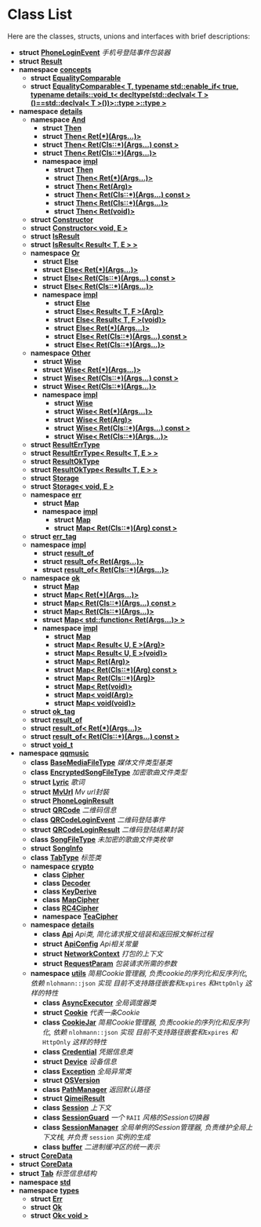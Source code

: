 
# Class List


Here are the classes, structs, unions and interfaces with brief descriptions:

* **struct** [**PhoneLoginEvent**](structPhoneLoginEvent.md) _手机号登陆事件包装器_ 
* **struct** [**Result**](structResult.md)     
* **namespace** [**concepts**](namespaceconcepts.md)     
    * **struct** [**EqualityComparable**](structconcepts_1_1EqualityComparable.md) 
    * **struct** [**EqualityComparable&lt; T, typename std::enable\_if&lt; true, typename details::void\_t&lt; decltype(std::declval&lt; T &gt;()==std::declval&lt; T &gt;())&gt;::type &gt;::type &gt;**](structconcepts_1_1EqualityComparable_3_01T_00_01typename_01std_1_1enable__if_3_01true_00_01typenb4b0200ec94bdc3bb35c4a1595f66806.md) 
* **namespace** [**details**](namespacedetails.md)     
    * **namespace** [**And**](namespacedetails_1_1And.md)     
        * **struct** [**Then**](structdetails_1_1And_1_1Then.md) 
        * **struct** [**Then&lt; Ret(\*)(Args...)&gt;**](structdetails_1_1And_1_1Then_3_01Ret_07_5_08_07Args_8_8_8_08_4.md) 
        * **struct** [**Then&lt; Ret(Cls::\*)(Args...) const &gt;**](structdetails_1_1And_1_1Then_3_01Ret_07Cls_1_1_5_08_07Args_8_8_8_08_01const_01_4.md) 
        * **struct** [**Then&lt; Ret(Cls::\*)(Args...)&gt;**](structdetails_1_1And_1_1Then_3_01Ret_07Cls_1_1_5_08_07Args_8_8_8_08_4.md) 
        * **namespace** [**impl**](namespacedetails_1_1And_1_1impl.md)     
            * **struct** [**Then**](structdetails_1_1And_1_1impl_1_1Then.md) 
            * **struct** [**Then&lt; Ret(\*)(Args...)&gt;**](structdetails_1_1And_1_1impl_1_1Then_3_01Ret_07_5_08_07Args_8_8_8_08_4.md) 
            * **struct** [**Then&lt; Ret(Arg)&gt;**](structdetails_1_1And_1_1impl_1_1Then_3_01Ret_07Arg_08_4.md)     
            * **struct** [**Then&lt; Ret(Cls::\*)(Args...) const &gt;**](structdetails_1_1And_1_1impl_1_1Then_3_01Ret_07Cls_1_1_5_08_07Args_8_8_8_08_01const_01_4.md) 
            * **struct** [**Then&lt; Ret(Cls::\*)(Args...)&gt;**](structdetails_1_1And_1_1impl_1_1Then_3_01Ret_07Cls_1_1_5_08_07Args_8_8_8_08_4.md) 
            * **struct** [**Then&lt; Ret(void)&gt;**](structdetails_1_1And_1_1impl_1_1Then_3_01Ret_07void_08_4.md)     
    * **struct** [**Constructor**](structdetails_1_1Constructor.md)     
    * **struct** [**Constructor&lt; void, E &gt;**](structdetails_1_1Constructor_3_01void_00_01E_01_4.md)     
    * **struct** [**IsResult**](structdetails_1_1IsResult.md) 
    * **struct** [**IsResult&lt; Result&lt; T, E &gt; &gt;**](structdetails_1_1IsResult_3_01Result_3_01T_00_01E_01_4_01_4.md) 
    * **namespace** [**Or**](namespacedetails_1_1Or.md)     
        * **struct** [**Else**](structdetails_1_1Or_1_1Else.md) 
        * **struct** [**Else&lt; Ret(\*)(Args...)&gt;**](structdetails_1_1Or_1_1Else_3_01Ret_07_5_08_07Args_8_8_8_08_4.md) 
        * **struct** [**Else&lt; Ret(Cls::\*)(Args...) const &gt;**](structdetails_1_1Or_1_1Else_3_01Ret_07Cls_1_1_5_08_07Args_8_8_8_08_01const_01_4.md) 
        * **struct** [**Else&lt; Ret(Cls::\*)(Args...)&gt;**](structdetails_1_1Or_1_1Else_3_01Ret_07Cls_1_1_5_08_07Args_8_8_8_08_4.md) 
        * **namespace** [**impl**](namespacedetails_1_1Or_1_1impl.md)     
            * **struct** [**Else**](structdetails_1_1Or_1_1impl_1_1Else.md) 
            * **struct** [**Else&lt; Result&lt; T, F &gt;(Arg)&gt;**](structdetails_1_1Or_1_1impl_1_1Else_3_01Result_3_01T_00_01F_01_4_07Arg_08_4.md)     
            * **struct** [**Else&lt; Result&lt; T, F &gt;(void)&gt;**](structdetails_1_1Or_1_1impl_1_1Else_3_01Result_3_01T_00_01F_01_4_07void_08_4.md)     
            * **struct** [**Else&lt; Ret(\*)(Args...)&gt;**](structdetails_1_1Or_1_1impl_1_1Else_3_01Ret_07_5_08_07Args_8_8_8_08_4.md) 
            * **struct** [**Else&lt; Ret(Cls::\*)(Args...) const &gt;**](structdetails_1_1Or_1_1impl_1_1Else_3_01Ret_07Cls_1_1_5_08_07Args_8_8_8_08_01const_01_4.md) 
            * **struct** [**Else&lt; Ret(Cls::\*)(Args...)&gt;**](structdetails_1_1Or_1_1impl_1_1Else_3_01Ret_07Cls_1_1_5_08_07Args_8_8_8_08_4.md) 
    * **namespace** [**Other**](namespacedetails_1_1Other.md)     
        * **struct** [**Wise**](structdetails_1_1Other_1_1Wise.md) 
        * **struct** [**Wise&lt; Ret(\*)(Args...)&gt;**](structdetails_1_1Other_1_1Wise_3_01Ret_07_5_08_07Args_8_8_8_08_4.md) 
        * **struct** [**Wise&lt; Ret(Cls::\*)(Args...) const &gt;**](structdetails_1_1Other_1_1Wise_3_01Ret_07Cls_1_1_5_08_07Args_8_8_8_08_01const_01_4.md) 
        * **struct** [**Wise&lt; Ret(Cls::\*)(Args...)&gt;**](structdetails_1_1Other_1_1Wise_3_01Ret_07Cls_1_1_5_08_07Args_8_8_8_08_4.md) 
        * **namespace** [**impl**](namespacedetails_1_1Other_1_1impl.md)     
            * **struct** [**Wise**](structdetails_1_1Other_1_1impl_1_1Wise.md) 
            * **struct** [**Wise&lt; Ret(\*)(Args...)&gt;**](structdetails_1_1Other_1_1impl_1_1Wise_3_01Ret_07_5_08_07Args_8_8_8_08_4.md) 
            * **struct** [**Wise&lt; Ret(Arg)&gt;**](structdetails_1_1Other_1_1impl_1_1Wise_3_01Ret_07Arg_08_4.md)     
            * **struct** [**Wise&lt; Ret(Cls::\*)(Args...) const &gt;**](structdetails_1_1Other_1_1impl_1_1Wise_3_01Ret_07Cls_1_1_5_08_07Args_8_8_8_08_01const_01_4.md) 
            * **struct** [**Wise&lt; Ret(Cls::\*)(Args...)&gt;**](structdetails_1_1Other_1_1impl_1_1Wise_3_01Ret_07Cls_1_1_5_08_07Args_8_8_8_08_4.md) 
    * **struct** [**ResultErrType**](structdetails_1_1ResultErrType.md)     
    * **struct** [**ResultErrType&lt; Result&lt; T, E &gt; &gt;**](structdetails_1_1ResultErrType_3_01Result_3_01T_00_01E_01_4_01_4.md)     
    * **struct** [**ResultOkType**](structdetails_1_1ResultOkType.md)     
    * **struct** [**ResultOkType&lt; Result&lt; T, E &gt; &gt;**](structdetails_1_1ResultOkType_3_01Result_3_01T_00_01E_01_4_01_4.md)     
    * **struct** [**Storage**](structdetails_1_1Storage.md)     
    * **struct** [**Storage&lt; void, E &gt;**](structdetails_1_1Storage_3_01void_00_01E_01_4.md)     
    * **namespace** [**err**](namespacedetails_1_1err.md)     
        * **struct** [**Map**](structdetails_1_1err_1_1Map.md) 
        * **namespace** [**impl**](namespacedetails_1_1err_1_1impl.md)     
            * **struct** [**Map**](structdetails_1_1err_1_1impl_1_1Map.md) 
            * **struct** [**Map&lt; Ret(Cls::\*)(Arg) const &gt;**](structdetails_1_1err_1_1impl_1_1Map_3_01Ret_07Cls_1_1_5_08_07Arg_08_01const_01_4.md)     
    * **struct** [**err\_tag**](structdetails_1_1err__tag.md) 
    * **namespace** [**impl**](namespacedetails_1_1impl.md)     
        * **struct** [**result\_of**](structdetails_1_1impl_1_1result__of.md) 
        * **struct** [**result\_of&lt; Ret(Args...)&gt;**](structdetails_1_1impl_1_1result__of_3_01Ret_07Args_8_8_8_08_4.md)     
        * **struct** [**result\_of&lt; Ret(Cls::\*)(Args...)&gt;**](structdetails_1_1impl_1_1result__of_3_01Ret_07Cls_1_1_5_08_07Args_8_8_8_08_4.md) 
    * **namespace** [**ok**](namespacedetails_1_1ok.md)     
        * **struct** [**Map**](structdetails_1_1ok_1_1Map.md) 
        * **struct** [**Map&lt; Ret(\*)(Args...)&gt;**](structdetails_1_1ok_1_1Map_3_01Ret_07_5_08_07Args_8_8_8_08_4.md) 
        * **struct** [**Map&lt; Ret(Cls::\*)(Args...) const &gt;**](structdetails_1_1ok_1_1Map_3_01Ret_07Cls_1_1_5_08_07Args_8_8_8_08_01const_01_4.md) 
        * **struct** [**Map&lt; Ret(Cls::\*)(Args...)&gt;**](structdetails_1_1ok_1_1Map_3_01Ret_07Cls_1_1_5_08_07Args_8_8_8_08_4.md) 
        * **struct** [**Map&lt; std::function&lt; Ret(Args...)&gt; &gt;**](structdetails_1_1ok_1_1Map_3_01std_1_1function_3_01Ret_07Args_8_8_8_08_4_01_4.md) 
        * **namespace** [**impl**](namespacedetails_1_1ok_1_1impl.md)     
            * **struct** [**Map**](structdetails_1_1ok_1_1impl_1_1Map.md) 
            * **struct** [**Map&lt; Result&lt; U, E &gt;(Arg)&gt;**](structdetails_1_1ok_1_1impl_1_1Map_3_01Result_3_01U_00_01E_01_4_07Arg_08_4.md)     
            * **struct** [**Map&lt; Result&lt; U, E &gt;(void)&gt;**](structdetails_1_1ok_1_1impl_1_1Map_3_01Result_3_01U_00_01E_01_4_07void_08_4.md)     
            * **struct** [**Map&lt; Ret(Arg)&gt;**](structdetails_1_1ok_1_1impl_1_1Map_3_01Ret_07Arg_08_4.md)     
            * **struct** [**Map&lt; Ret(Cls::\*)(Arg) const &gt;**](structdetails_1_1ok_1_1impl_1_1Map_3_01Ret_07Cls_1_1_5_08_07Arg_08_01const_01_4.md) 
            * **struct** [**Map&lt; Ret(Cls::\*)(Arg)&gt;**](structdetails_1_1ok_1_1impl_1_1Map_3_01Ret_07Cls_1_1_5_08_07Arg_08_4.md) 
            * **struct** [**Map&lt; Ret(void)&gt;**](structdetails_1_1ok_1_1impl_1_1Map_3_01Ret_07void_08_4.md)     
            * **struct** [**Map&lt; void(Arg)&gt;**](structdetails_1_1ok_1_1impl_1_1Map_3_01void_07Arg_08_4.md)     
            * **struct** [**Map&lt; void(void)&gt;**](structdetails_1_1ok_1_1impl_1_1Map_3_01void_07void_08_4.md)     
    * **struct** [**ok\_tag**](structdetails_1_1ok__tag.md) 
    * **struct** [**result\_of**](structdetails_1_1result__of.md) 
    * **struct** [**result\_of&lt; Ret(\*)(Args...)&gt;**](structdetails_1_1result__of_3_01Ret_07_5_08_07Args_8_8_8_08_4.md)     
    * **struct** [**result\_of&lt; Ret(Cls::\*)(Args...) const &gt;**](structdetails_1_1result__of_3_01Ret_07Cls_1_1_5_08_07Args_8_8_8_08_01const_01_4.md)     
    * **struct** [**void\_t**](structdetails_1_1void__t.md)     
* **namespace** [**qqmusic**](namespaceqqmusic.md)     
    * **class** [**BaseMediaFileType**](classqqmusic_1_1BaseMediaFileType.md) _媒体文件类型基类_     
    * **class** [**EncryptedSongFileType**](classqqmusic_1_1EncryptedSongFileType.md) _加密歌曲文件类型_     
    * **struct** [**Lyric**](structqqmusic_1_1Lyric.md) _歌词_     
    * **struct** [**MvUrl**](structqqmusic_1_1MvUrl.md) _Mv url封裝_     
    * **struct** [**PhoneLoginResult**](structqqmusic_1_1PhoneLoginResult.md)     
    * **struct** [**QRCode**](structqqmusic_1_1QRCode.md) _二维码信息_     
    * **class** [**QRCodeLoginEvent**](classqqmusic_1_1QRCodeLoginEvent.md) _二维码登陆事件_     
    * **struct** [**QRCodeLoginResult**](structqqmusic_1_1QRCodeLoginResult.md) _二维码登陆结果封装_     
    * **class** [**SongFileType**](classqqmusic_1_1SongFileType.md) _未加密的歌曲文件类枚举_     
    * **struct** [**SongInfo**](structqqmusic_1_1SongInfo.md)     
    * **class** [**TabType**](classqqmusic_1_1TabType.md) _标签类_     
    * **namespace** [**crypto**](namespaceqqmusic_1_1crypto.md)     
        * **class** [**Cipher**](classqqmusic_1_1crypto_1_1Cipher.md)     
        * **class** [**Decoder**](classqqmusic_1_1crypto_1_1Decoder.md)     
        * **class** [**KeyDerive**](classqqmusic_1_1crypto_1_1KeyDerive.md)     
        * **class** [**MapCipher**](classqqmusic_1_1crypto_1_1MapCipher.md)     
        * **class** [**RC4Cipher**](classqqmusic_1_1crypto_1_1RC4Cipher.md)     
        * **namespace** [**TeaCipher**](namespaceqqmusic_1_1crypto_1_1TeaCipher.md)     
    * **namespace** [**details**](namespaceqqmusic_1_1details.md)     
        * **class** [**Api**](classqqmusic_1_1details_1_1Api.md) _Api类, 简化请求报文组装和返回报文解析过程_     
        * **struct** [**ApiConfig**](structqqmusic_1_1details_1_1ApiConfig.md) _Api相关常量_     
        * **struct** [**NetworkContext**](structqqmusic_1_1details_1_1NetworkContext.md) _打包的上下文_     
        * **struct** [**RequestParam**](structqqmusic_1_1details_1_1RequestParam.md) _包装请求所需的参数_     
    * **namespace** [**utils**](namespaceqqmusic_1_1utils.md) _简易Cookie管理器, 负责cookie的序列化和反序列化, 依赖_ `nlohmann::json` _实现 目前不支持路径嵌套和_`Expires` _和_`HttpOnly` _这样的特性_    
        * **class** [**AsyncExecutor**](classqqmusic_1_1utils_1_1AsyncExecutor.md) _全局调度器类_     
        * **struct** [**Cookie**](structqqmusic_1_1utils_1_1Cookie.md) _代表一条Cookie_     
        * **class** [**CookieJar**](classqqmusic_1_1utils_1_1CookieJar.md) _简易Cookie管理器, 负责cookie的序列化和反序列化, 依赖_ `nlohmann::json` _实现 目前不支持路径嵌套和_`Expires` _和_`HttpOnly` _这样的特性_    
        * **class** [**Credential**](classqqmusic_1_1utils_1_1Credential.md) _凭据信息类_     
        * **struct** [**Device**](structqqmusic_1_1utils_1_1Device.md) _设备信息_     
        * **class** [**Exception**](classqqmusic_1_1utils_1_1Exception.md) _全局异常类_     
        * **struct** [**OSVersion**](structqqmusic_1_1utils_1_1OSVersion.md)     
        * **class** [**PathManager**](classqqmusic_1_1utils_1_1PathManager.md) _返回默认路径_     
        * **struct** [**QimeiResult**](structqqmusic_1_1utils_1_1QimeiResult.md)     
        * **class** [**Session**](classqqmusic_1_1utils_1_1Session.md) _上下文_     
        * **class** [**SessionGuard**](classqqmusic_1_1utils_1_1SessionGuard.md) _一个_ `RAII` _风格的Session切换器_    
        * **class** [**SessionManager**](classqqmusic_1_1utils_1_1SessionManager.md) _全局单例的Session管理器, 负责维护全局上下文栈, 并负责_ `session` _实例的生成_    
        * **class** [**buffer**](classqqmusic_1_1utils_1_1buffer.md) _二进制缓冲区的统一表示_     
* **struct** [**CoreData**](structqqmusic_1_1EncryptedSongFileType_1_1CoreData.md)     
* **struct** [**CoreData**](structqqmusic_1_1SongFileType_1_1CoreData.md)     
* **struct** [**Tab**](structqqmusic_1_1TabType_1_1Tab.md) _标签信息结构_     
* **namespace** [**std**](namespacestd.md) 
* **namespace** [**types**](namespacetypes.md)     
    * **struct** [**Err**](structtypes_1_1Err.md)     
    * **struct** [**Ok**](structtypes_1_1Ok.md)     
    * **struct** [**Ok&lt; void &gt;**](structtypes_1_1Ok_3_01void_01_4.md) 

